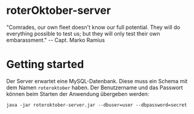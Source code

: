 # roterOktober-server
"Comrades, our own fleet doesn't know our full potential. They will do everything possible to test us; but they will only test their own embarassment."
 -- Capt. Marko Ramius

# Getting started
Der Server erwartet eine MySQL-Datenbank. Diese muss ein Schema mit dem Namen `roteroktober` haben. Der Benutzername und das Passwort können beim Starten der Anwendung übergeben werden:
```
java -jar roteroktober-server.jar --dbuser=user --dbpassword=secret
```

